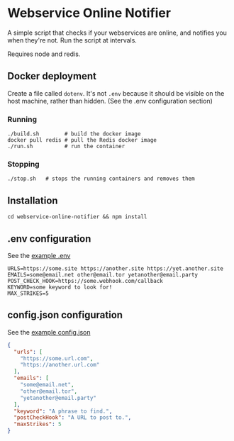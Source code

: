 # Webservice Online Notifier

A simple script that checks if your webservices are online, and notifies you
when they're not.  Run the script at intervals.

Requires node and redis.

## Docker deployment

Create a file called `dotenv`.  It's not `.env` because it should be
visible on the host machine, rather than hidden.  (See the .env configuration
section)

### Running

```
./build.sh        # build the docker image
docker pull redis # pull the Redis docker image
./run.sh          # run the container
```

### Stopping

```
./stop.sh   # stops the running containers and removes them
```

## Installation

`cd webservice-online-notifier && npm install`

## .env configuration

See the [example .env](example.env)

```
URLS=https://some.site https://another.site https://yet.another.site
EMAILS=some@email.net other@email.tor yetanother@email.party
POST_CHECK_HOOK=https://some.webhook.com/callback
KEYWORD=some keyword to look for!
MAX_STRIKES=5
```

## config.json configuration

See the [example config.json](example.config.json)

```JSON
{
  "urls": [
    "https://some.url.com",
    "https://another.url.com"
  ],
  "emails": [
    "some@email.net",
    "other@email.tor",
    "yetanother@email.party"
  ],
  "keyword": "A phrase to find.",
  "postCheckHook": "A URL to post to.",
  "maxStrikes": 5
}
```
